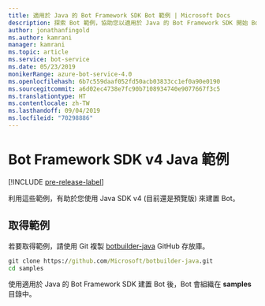 ```yaml
---
title: 適用於 Java 的 Bot Framework SDK Bot 範例 | Microsoft Docs
description: 探索 Bot 範例，協助您以適用於 Java 的 Bot Framework SDK 開始 Bot 開發。
author: jonathanfingold
ms.author: kamrani
manager: kamrani
ms.topic: article
ms.service: bot-service
ms.date: 05/23/2019
monikerRange: azure-bot-service-4.0
ms.openlocfilehash: 6b7c559daaf052fd50acb03833cc1ef0a90e0190
ms.sourcegitcommit: a6d02ec4738e7fc90b7108934740e9077667f3c5
ms.translationtype: HT
ms.contentlocale: zh-TW
ms.lasthandoff: 09/04/2019
ms.locfileid: "70298886"
---
```

# <a name="bot-framework-sdk-v4-java-samples"></a>Bot Framework SDK v4 Java 範例
[!INCLUDE [pre-release-label](../includes/pre-release-label.md)]

利用這些範例，有助於您使用 Java SDK v4 (目前還是預覽版) 來建置 Bot。

## <a name="get-the-samples"></a>取得範例
若要取得範例，請使用 Git 複製 [botbuilder-java](https://github.com/Microsoft/botbuilder-java) GitHub 存放庫。

```cmd
git clone https://github.com/Microsoft/botbuilder-java.git
cd samples
```
使用適用於 Java 的 Bot Framework SDK 建置 Bot 後，Bot 會組織在 **samples** 目錄中。
